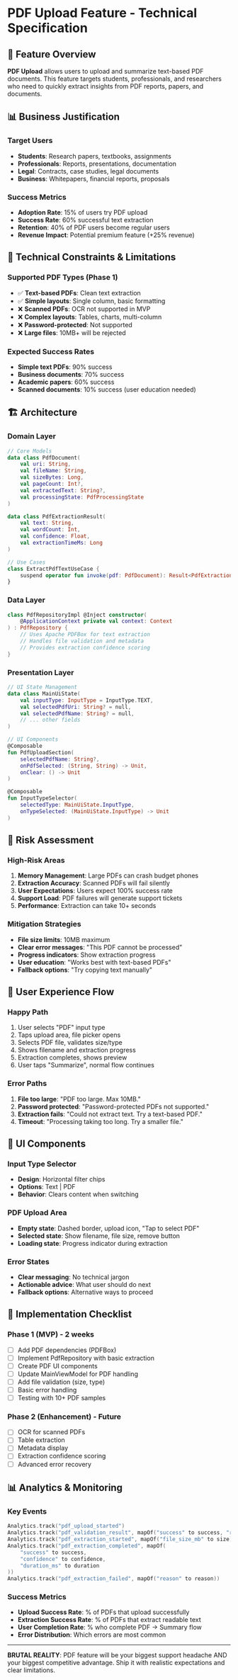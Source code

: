 # PDF Upload Feature - Technical Specification

## 🎯 Feature Overview

**PDF Upload** allows users to upload and summarize text-based PDF documents. This feature targets students, professionals, and researchers who need to quickly extract insights from PDF reports, papers, and documents.

## 📊 Business Justification

### Target Users
- **Students**: Research papers, textbooks, assignments
- **Professionals**: Reports, presentations, documentation  
- **Legal**: Contracts, case studies, legal documents
- **Business**: Whitepapers, financial reports, proposals

### Success Metrics
- **Adoption Rate**: 15% of users try PDF upload
- **Success Rate**: 60% successful text extraction
- **Retention**: 40% of PDF users become regular users
- **Revenue Impact**: Potential premium feature (+25% revenue)

## 🚨 Technical Constraints & Limitations

### Supported PDF Types (Phase 1)
- ✅ **Text-based PDFs**: Clean text extraction
- ✅ **Simple layouts**: Single column, basic formatting
- ❌ **Scanned PDFs**: OCR not supported in MVP
- ❌ **Complex layouts**: Tables, charts, multi-column
- ❌ **Password-protected**: Not supported
- ❌ **Large files**: 10MB+ will be rejected

### Expected Success Rates
- **Simple text PDFs**: 90% success
- **Business documents**: 70% success
- **Academic papers**: 60% success
- **Scanned documents**: 10% success (user education needed)

## 🏗️ Architecture

### Domain Layer
```kotlin
// Core Models
data class PdfDocument(
    val uri: String,
    val fileName: String,
    val sizeBytes: Long,
    val pageCount: Int?,
    val extractedText: String?,
    val processingState: PdfProcessingState
)

data class PdfExtractionResult(
    val text: String,
    val wordCount: Int,
    val confidence: Float,
    val extractionTimeMs: Long
)

// Use Cases
class ExtractPdfTextUseCase {
    suspend operator fun invoke(pdf: PdfDocument): Result<PdfExtractionResult>
}
```

### Data Layer
```kotlin
class PdfRepositoryImpl @Inject constructor(
    @ApplicationContext private val context: Context
) : PdfRepository {
    // Uses Apache PDFBox for text extraction
    // Handles file validation and metadata
    // Provides extraction confidence scoring
}
```
### Presentation Layer
```kotlin
// UI State Management
data class MainUiState(
    val inputType: InputType = InputType.TEXT,
    val selectedPdfUri: String? = null,
    val selectedPdfName: String? = null,
    // ... other fields
)

// UI Components
@Composable
fun PdfUploadSection(
    selectedPdfName: String?,
    onPdfSelected: (String, String) -> Unit,
    onClear: () -> Unit
)

@Composable  
fun InputTypeSelector(
    selectedType: MainUiState.InputType,
    onTypeSelected: (MainUiState.InputType) -> Unit
)
```

## 🚨 Risk Assessment

### High-Risk Areas
1. **Memory Management**: Large PDFs can crash budget phones
2. **Extraction Accuracy**: Scanned PDFs will fail silently
3. **User Expectations**: Users expect 100% success rate
4. **Support Load**: PDF failures will generate support tickets
5. **Performance**: Extraction can take 10+ seconds

### Mitigation Strategies
- **File size limits**: 10MB maximum
- **Clear error messages**: "This PDF cannot be processed"
- **Progress indicators**: Show extraction progress
- **User education**: "Works best with text-based PDFs"
- **Fallback options**: "Try copying text manually"

## 🎨 User Experience Flow

### Happy Path
1. User selects "PDF" input type
2. Taps upload area, file picker opens
3. Selects PDF file, validates size/type
4. Shows filename and extraction progress
5. Extraction completes, shows preview
6. User taps "Summarize", normal flow continues

### Error Paths
1. **File too large**: "PDF too large. Max 10MB."
2. **Password protected**: "Password-protected PDFs not supported."
3. **Extraction fails**: "Could not extract text. Try a text-based PDF."
4. **Timeout**: "Processing taking too long. Try a smaller file."

## 📱 UI Components

### Input Type Selector
- **Design**: Horizontal filter chips
- **Options**: Text | PDF  
- **Behavior**: Clears content when switching

### PDF Upload Area
- **Empty state**: Dashed border, upload icon, "Tap to select PDF"
- **Selected state**: Show filename, file size, remove button
- **Loading state**: Progress indicator during extraction

### Error States
- **Clear messaging**: No technical jargon
- **Actionable advice**: What user should do next
- **Fallback options**: Alternative ways to proceed

## 🔧 Implementation Checklist

### Phase 1 (MVP) - 2 weeks
- [ ] Add PDF dependencies (PDFBox)
- [ ] Implement PdfRepository with basic extraction
- [ ] Create PDF UI components
- [ ] Update MainViewModel for PDF handling
- [ ] Add file validation (size, type)
- [ ] Basic error handling
- [ ] Testing with 10+ PDF samples

### Phase 2 (Enhancement) - Future
- [ ] OCR for scanned PDFs
- [ ] Table extraction
- [ ] Metadata display
- [ ] Extraction confidence scoring
- [ ] Advanced error recovery

## 📊 Analytics & Monitoring

### Key Events
```kotlin
Analytics.track("pdf_upload_started")
Analytics.track("pdf_validation_result", mapOf("success" to success, "reason" to reason))
Analytics.track("pdf_extraction_started", mapOf("file_size_mb" to size))
Analytics.track("pdf_extraction_completed", mapOf(
    "success" to success,
    "confidence" to confidence,
    "duration_ms" to duration
))
Analytics.track("pdf_extraction_failed", mapOf("reason" to reason))
```

### Success Metrics
- **Upload Success Rate**: % of PDFs that upload successfully
- **Extraction Success Rate**: % of PDFs that extract readable text
- **User Completion Rate**: % who complete PDF → Summary flow
- **Error Distribution**: Which errors are most common

---

**BRUTAL REALITY**: PDF feature will be your biggest support headache AND your biggest competitive advantage. Ship it with realistic expectations and clear limitations.
